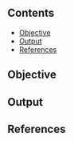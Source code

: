 ## Contents

- [Objective](#objective)
- [Output](#output) 
- [References](#references) 



## Objective


## Output



## References


